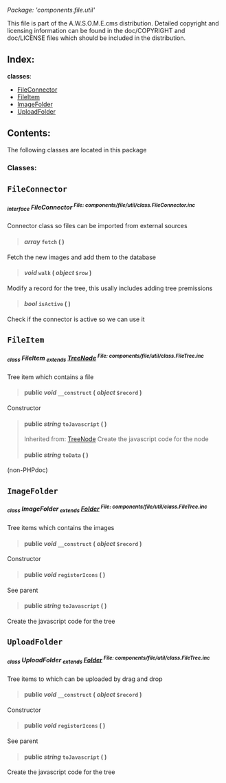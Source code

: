 _Package: 'components.file.util'_

This file is part of the A.W.S.O.M.E.cms distribution.
Detailed copyright and licensing information can be found
in the doc/COPYRIGHT and doc/LICENSE files which should be
included in the distribution.
## Index: ##
**classes**:
  * [FileConnector](DOCComponentsFileUtil#FileConnector.md)
  * [FileItem](DOCComponentsFileUtil#FileItem.md)
  * [ImageFolder](DOCComponentsFileUtil#ImageFolder.md)
  * [UploadFolder](DOCComponentsFileUtil#UploadFolder.md)
## Contents: ##
The following classes are located in this package
### Classes: ###
## `FileConnector` ##
##### <sub>interface</sub> FileConnector <sup>File: components/file/util/class.FileConnector.inc</sup> #####
Connector class so files can be imported from external sources
> #### _array_ **`fetch`** (  ) ####
Fetch the new images and add them to the database
> #### _void_ **`walk`** ( _object_ `$row` ) ####
Modify a record for the tree, this usally includes adding tree premissions
> #### _bool_ **`isActive`** (  ) ####
Check if the connector is active so we can use it
## `FileItem` ##
##### <sub>class</sub> FileItem <sub>extends</sub> [TreeNode](DOCComponentsPageUtil#TreeNode.md) <sup>File: components/file/util/class.FileTree.inc</sup> #####
Tree item which contains a file
> #### **public** _void_ **`__construct`** ( _object_ `$record` ) ####
Constructor
> #### **public** _string_ **`toJavascript`** (  ) ####
> Inherited from: [TreeNode](DOCComponentsPageUtil#TreeNode.md)
Create the javascript code for the node
> #### **public** _string_ **`toData`** (  ) ####
(non-PHPdoc)
## `ImageFolder` ##
##### <sub>class</sub> ImageFolder <sub>extends</sub> [Folder](DOCComponentsPageUtil#Folder.md) <sup>File: components/file/util/class.FileTree.inc</sup> #####
Tree items which contains the images
> #### **public** _void_ **`__construct`** ( _object_ `$record` ) ####
Constructor
> #### **public** _void_ **`registerIcons`** (  ) ####
See parent
> #### **public** _string_ **`toJavascript`** (  ) ####
Create the javascript code for the tree
## `UploadFolder` ##
##### <sub>class</sub> UploadFolder <sub>extends</sub> [Folder](DOCComponentsPageUtil#Folder.md) <sup>File: components/file/util/class.FileTree.inc</sup> #####
Tree items to which can be uploaded by drag and drop
> #### **public** _void_ **`__construct`** ( _object_ `$record` ) ####
Constructor
> #### **public** _void_ **`registerIcons`** (  ) ####
See parent
> #### **public** _string_ **`toJavascript`** (  ) ####
Create the javascript code for the tree